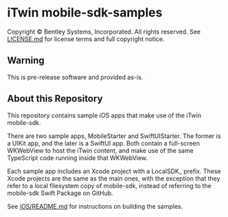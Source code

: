 # iTwin mobile-sdk-samples

Copyright © Bentley Systems, Incorporated. All rights reserved. See [LICENSE.md](./LICENSE.md) for license terms and full copyright notice.

## Warning

This is pre-release software and provided as-is.

## About this Repository

This repository contains sample iOS apps that make use of the iTwin mobile-sdk.

There are two sample apps, MobileStarter and SwiftUIStarter. The former is a UIKit app, and the later is a SwiftUI app. Both contain a full-screen WKWebView to host the iTwin content, and make use of the same TypeScript code running inside that WKWebView.

Each sample app includes an Xcode project with a LocalSDK_ prefix. These Xcode projects are the same as the main ones, with the exception that they refer to a local filesystem copy of mobile-sdk, instead of referring to the mobile-sdk Swift Package on GitHub.

See [iOS/README.md](./iOS/README.md) for instructions on building the samples.
